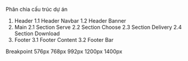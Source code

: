 Phân chia cấu trúc dự án
1. Header
    1.1 Header Navbar
    1.2 Header Banner
2. Main
    2.1 Section Serve
    2.2 Section Choose
    2.3 Section Delivery
    2.4 Section Download
3. Footer
    3.1 Footer Content
    3.2 Footer Bar


Breakpoint
    576px
    768px
    992px
    1200px
    1400px